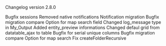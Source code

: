 Changelog version 2.8.0
 
Bugfix sessions
Removed native notifications
Notification migration
Bugfix migration compare
Option for map search field
Changed log_message type in My_Output
Added entity_preview informations
Changed defaul grid from datatable_ajax to table
Bugfix for serial unique columns
Bugfix migration compare
Option for map search
Fix createFolderRecursive
